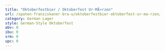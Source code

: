 ```yaml
---
title: "Oktoberfestbier / Oktoberfest Ur-MÃ¤rzen"
url: /spaten-franziskaner-bra-u/oktoberfestbier-oktoberfest-ur-ma-rzen/
category: German Lager
style: German-Style Oktoberfest
abv: 0
ibu: 0
srm: 0
upc: 0
---
```


